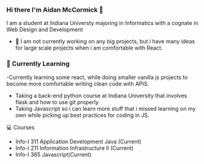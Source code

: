 ### Hi there I'm Aidan McCormick 👋
I am a student at Indiana Universty majoring in Informatics with a cognate in Web Design and Development

- 🔭 I am not currently working on any big projects, but i have many ideas for large scale projects when i am comfortable with React. 

### 🌱 Currently Learning
-Currently learning some react, while doing smaller vanilla js projects to become more comfortable writing clean code with APIS. 
- Taking a back-end python course at Indiana University that involves flask and how to use git properly.
- Taking Javascript so i can learn more stuff that i missed learning on my own while picking up best practices for coding in JS.

💻 Courses
- Info-I 311 Application Development Java (Current)
- Info-I 211 Information Infrastructure II (Current)
- Info-I 365 Javascript(Current)
